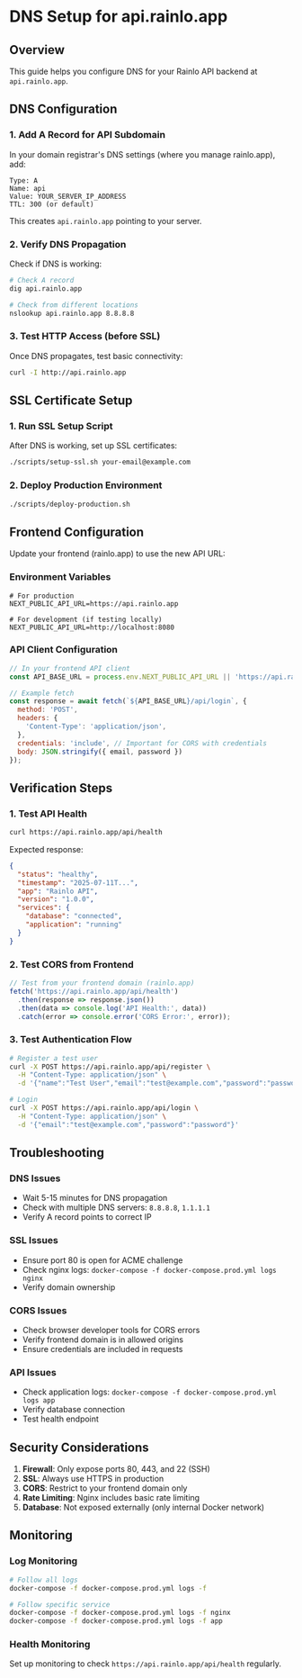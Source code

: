# DNS Setup for api.rainlo.app

## Overview
This guide helps you configure DNS for your Rainlo API backend at `api.rainlo.app`.

## DNS Configuration

### 1. Add A Record for API Subdomain

In your domain registrar's DNS settings (where you manage rainlo.app), add:

```
Type: A
Name: api
Value: YOUR_SERVER_IP_ADDRESS
TTL: 300 (or default)
```

This creates `api.rainlo.app` pointing to your server.

### 2. Verify DNS Propagation

Check if DNS is working:
```bash
# Check A record
dig api.rainlo.app

# Check from different locations
nslookup api.rainlo.app 8.8.8.8
```

### 3. Test HTTP Access (before SSL)

Once DNS propagates, test basic connectivity:
```bash
curl -I http://api.rainlo.app
```

## SSL Certificate Setup

### 1. Run SSL Setup Script

After DNS is working, set up SSL certificates:
```bash
./scripts/setup-ssl.sh your-email@example.com
```

### 2. Deploy Production Environment

```bash
./scripts/deploy-production.sh
```

## Frontend Configuration

Update your frontend (rainlo.app) to use the new API URL:

### Environment Variables
```env
# For production
NEXT_PUBLIC_API_URL=https://api.rainlo.app

# For development (if testing locally)
NEXT_PUBLIC_API_URL=http://localhost:8080
```

### API Client Configuration
```javascript
// In your frontend API client
const API_BASE_URL = process.env.NEXT_PUBLIC_API_URL || 'https://api.rainlo.app';

// Example fetch
const response = await fetch(`${API_BASE_URL}/api/login`, {
  method: 'POST',
  headers: {
    'Content-Type': 'application/json',
  },
  credentials: 'include', // Important for CORS with credentials
  body: JSON.stringify({ email, password })
});
```

## Verification Steps

### 1. Test API Health
```bash
curl https://api.rainlo.app/api/health
```

Expected response:
```json
{
  "status": "healthy",
  "timestamp": "2025-07-11T...",
  "app": "Rainlo API",
  "version": "1.0.0",
  "services": {
    "database": "connected",
    "application": "running"
  }
}
```

### 2. Test CORS from Frontend
```javascript
// Test from your frontend domain (rainlo.app)
fetch('https://api.rainlo.app/api/health')
  .then(response => response.json())
  .then(data => console.log('API Health:', data))
  .catch(error => console.error('CORS Error:', error));
```

### 3. Test Authentication Flow
```bash
# Register a test user
curl -X POST https://api.rainlo.app/api/register \
  -H "Content-Type: application/json" \
  -d '{"name":"Test User","email":"test@example.com","password":"password","password_confirmation":"password"}'

# Login
curl -X POST https://api.rainlo.app/api/login \
  -H "Content-Type: application/json" \
  -d '{"email":"test@example.com","password":"password"}'
```

## Troubleshooting

### DNS Issues
- Wait 5-15 minutes for DNS propagation
- Check with multiple DNS servers: `8.8.8.8`, `1.1.1.1`
- Verify A record points to correct IP

### SSL Issues
- Ensure port 80 is open for ACME challenge
- Check nginx logs: `docker-compose -f docker-compose.prod.yml logs nginx`
- Verify domain ownership

### CORS Issues
- Check browser developer tools for CORS errors
- Verify frontend domain is in allowed origins
- Ensure credentials are included in requests

### API Issues
- Check application logs: `docker-compose -f docker-compose.prod.yml logs app`
- Verify database connection
- Test health endpoint

## Security Considerations

1. **Firewall**: Only expose ports 80, 443, and 22 (SSH)
2. **SSL**: Always use HTTPS in production
3. **CORS**: Restrict to your frontend domain only
4. **Rate Limiting**: Nginx includes basic rate limiting
5. **Database**: Not exposed externally (only internal Docker network)

## Monitoring

### Log Monitoring
```bash
# Follow all logs
docker-compose -f docker-compose.prod.yml logs -f

# Follow specific service
docker-compose -f docker-compose.prod.yml logs -f nginx
docker-compose -f docker-compose.prod.yml logs -f app
```

### Health Monitoring
Set up monitoring to check `https://api.rainlo.app/api/health` regularly.
